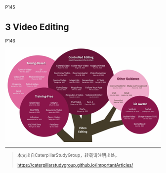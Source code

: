 
P145  
# 3 Video Editing

P146  

![](../../assets/08-146.png) 

---------------------------------------
> 本文出自CaterpillarStudyGroup，转载请注明出处。
>
> https://caterpillarstudygroup.github.io/ImportantArticles/